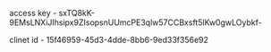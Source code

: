 access key - sxTQ8kK-9EMsLNXiJIhsipx9ZIsopsnUUmcPE3qlw57CCBxsft5lKw0gwLOybkf- 

clinet id - 15f46959-45d3-4dde-8bb6-9ed33f356e92
